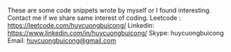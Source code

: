 These are some code snippets wrote by myself or I found interesting.
Contact me if we share same interest of coding. 
Leetcode : https://leetcode.com/huycuongbuicong/
Linkedin:  https://www.linkedin.com/in/huycuongbuicong/
Skype: huycuongbuicong
Email: huycuongbuicong@gmail.com

